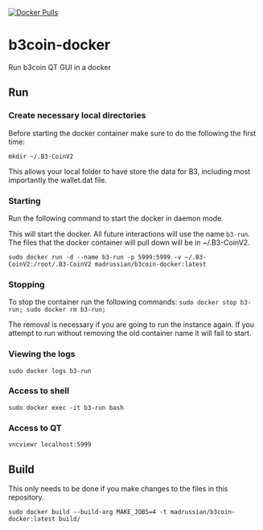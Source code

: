 [![Docker Pulls](https://img.shields.io/docker/pulls/madrussian/b3coin-docker.svg)](https://hub.docker.com/r/madrussian/b3coin-docker/)

# b3coin-docker
Run b3coin QT GUI in a docker

## Run

### Create necessary local directories
Before starting the docker container make sure to do the following the first time:
```
mkdir ~/.B3-CoinV2
```

This allows your local folder to have store the data for B3, including
most importantly the wallet.dat file.

### Starting
Run the following command to start the docker in daemon mode.

This will start the docker. All future interactions will use the name `b3-run`.
The files that the docker container will pull down will be in ~/.B3-CoinV2.

`sudo docker run -d --name b3-run -p 5999:5999 -v ~/.B3-CoinV2:/root/.B3-CoinV2 madrussian/b3coin-docker:latest `

### Stopping
To stop the container run the following commands:
`sudo docker stop b3-run; sudo docker rm b3-run;`

The removal is necessary if you are going to run the instance again.
If you attempt to run without removing the old container name it will fail to
start.

### Viewing the logs
`sudo docker logs b3-run`

### Access to shell
`sudo docker exec -it b3-run bash`

### Access to QT
`vncviewr localhost:5999`

## Build

This only needs to be done if you make changes to the files in this repository.

```
sudo docker build --build-arg MAKE_JOBS=4 -t madrussian/b3coin-docker:latest build/
```
